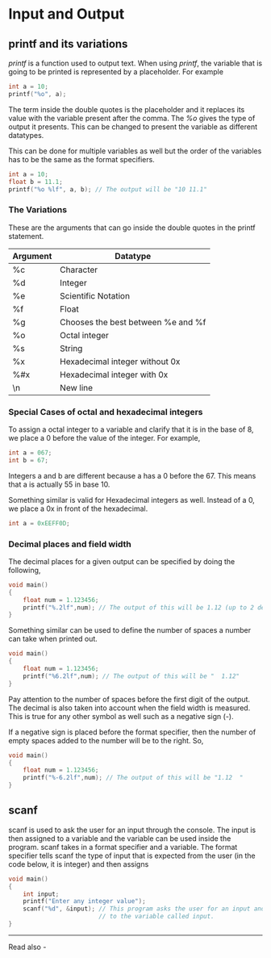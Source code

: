 # Input and Output

## printf and its variations

*printf* is a function used to output text. When using *printf*, the variable that is going to be printed is represented by a placeholder. For example

```c 
int a = 10;
printf("%o", a);
```

The term inside the double quotes is the placeholder and it replaces its value with the variable present after the comma. The *%o* gives the type of output it presents. This can be changed to present the variable as different datatypes.

This can be done for multiple variables as well but the order of the variables has to be the same as the format specifiers.

```c 
int a = 10;
float b = 11.1;
printf("%o %lf", a, b); // The output will be "10 11.1"
```

### The Variations

These are the arguments that can go inside the double quotes in the printf statement.

| Argument | Datatype                           |
| -------- | ---------------------------------- |
| %c       | Character                          |
| %d       | Integer                            |
| %e       | Scientific Notation                |
| %f       | Float                              |
| %g       | Chooses the best between %e and %f |
| %o       | Octal integer                      |
| %s       | String                             |
| %x       | Hexadecimal integer without 0x     |
| %#x      | Hexadecimal integer with 0x        |
| \n       | New line                           |

### Special Cases of octal and hexadecimal integers

To assign a octal integer to a variable and clarify that it is in the base of 8, we place a 0 before the value of the integer. For example,

```c
int a = 067;
int b = 67;
```
Integers a and b are different because a has a 0 before the 67. This means that a is actually 55 in base 10.

Something similar is valid for Hexadecimal integers as well. Instead of a 0, we place a 0x in front of the hexadecimal.
```c
int a = 0xEEFF0D;
```

### Decimal places and field width

The decimal places for a given output can be specified by doing the following,

```c
void main()
{
	float num = 1.123456;
	printf("%.2lf",num); // The output of this will be 1.12 (up to 2 decimal places)
}
```

Something similar can be used to define the number of spaces a number can take when printed out.

```c
void main()
{
	float num = 1.123456;
	printf("%6.2lf",num); // The output of this will be "  1.12"
}
```

Pay attention to the number of spaces before the first digit of the output. The decimal is also taken into account when the field width is measured. This is true for any other symbol as well such as a negative sign (-).

If a negative sign is placed before the format specifier, then the number of empty spaces added to the number will be to the right. So,
```c
void main()
{
	float num = 1.123456;
	printf("%-6.2lf",num); // The output of this will be "1.12  "
}
```


## scanf


scanf is used to ask the user for an input through the console. The input is then assigned to a variable and the variable can be used inside the program. scanf takes in a format specifier and a variable. The format specifier tells scanf the type of input that is expected from the user (in the code below, it is integer) and then assigns

```c
void main()
{
	int input;
	printf("Enter any integer value");
	scanf("%d", &input); // This program asks the user for an input and assigns that value 
						 // to the variable called input.
}
```





---
Read also - 
